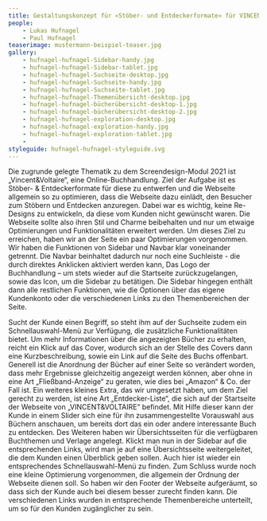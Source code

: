 ```yaml
---
title: Gestaltungskonzept für «Stöber- und Entdeckerformate» für VINCENT&VOLTAIRE
people:
    - Lukas Hufnagel
    - Paul Hufnagel
teaserimage: mustermann-beispiel-teaser.jpg
gallery:
    - hufnagel-hufnagel-Sidebar-handy.jpg
    - hufnagel-hufnagel-Sidebar-tablet.jpg
    - hufnagel-hufnagel-Suchseite-desktop.jpg
    - hufnagel-hufnagel-Suchseite-handy.jpg
    - hufnagel-hufnagel-Suchseite-tablet.jpg
    - hufnagel-hufnagel-Themenübersicht-desktop.jpg
    - hufnagel-hufnagel-bücherübersicht-desktop-1.jpg
    - hufnagel-hufnagel-bücherübersicht-desktop-2.jpg
    - hufnagel-hufnagel-exploration-desktop.jpg
    - hufnagel-hufnagel-exploration-handy.jpg
    - hufnagel-hufnagel-exploration-tablet.jpg
    - 
styleguide: hufnagel-hufnagel-styleguide.svg
---
```


Die zugrunde gelegte Thematik zu dem Screendesign-Modul 2021 ist „Vincent&Voltaire“, eine Online-Buchhandlung. Ziel der Aufgabe ist es Stöber- & Entdeckerformate für diese zu entwerfen und die Webseite allgemein so zu optimieren, dass die Webseite dazu einlädt, den Besucher zum Stöbern und Entdecken anzuregen. Dabei war es wichtig, keine Re-Designs zu entwickeln, da diese vom Kunden nicht gewünscht waren. Die Webseite sollte also ihren Stil und Charme beibehalten und nur um etwaige Optimierungen und Funktionalitäten erweitert werden.
Um dieses Ziel zu erreichen, haben wir an der Seite ein paar Optimierungen vorgenommen. Wir haben die Funktionen von Sidebar und Navbar klar voneinander getrennt. Die Navbar beinhaltet dadurch nur noch eine Suchleiste - die durch direktes Anklicken aktiviert werden kann, Das Logo der Buchhandlung – um stets wieder auf die Startseite zurückzugelangen, sowie das Icon, um die Sidebar zu betätigen. Die Sidebar hingegen enthält dann alle restlichen Funktionen, wie die Optionen über das eigene Kundenkonto oder die verschiedenen Links zu den Themenbereichen der Seite. 

Sucht der Kunde einen Begriff, so steht ihm auf der Suchseite zudem ein Schnellauswahl-Menü zur Verfügung, die zusätzliche Funktionalitäten bietet. Um mehr Informationen über die angezeigten Bücher zu erhalten, reicht ein Klick auf das Cover, wodurch sich an der Stelle des Covers dann eine Kurzbeschreibung, sowie ein Link auf die Seite des Buchs offenbart. Generell ist die Anordnung der Bücher auf einer Seite so verändert worden, dass mehr Ergebnisse gleichzeitig angezeigt werden können, aber ohne in eine Art „Fließband-Anzeige“ zu geraten, wie dies bei „Amazon“ & Co. der Fall ist. 
Ein weiteres kleines Extra, das wir umgesetzt haben, um dem Ziel gerecht zu werden, ist eine Art „Entdecker-Liste“, die sich auf der Startseite der Webseite von „VINCENT&VOLTAIRE“ befindet. Mit Hilfe dieser kann der Kunde in einem Slider sich eine für ihn zusammengestellte Vorauswahl aus Büchern anschauen, um bereits dort das ein oder andere interessante Buch zu entdecken. 
Des Weiteren haben wir Übersichtsseiten für die verfügbaren Buchthemen und Verlage angelegt. Klickt man nun in der Sidebar auf die entsprechenden Links, wird man je auf eine Übersichtsseite weitergeleitet, die dem Kunden einen Überblick geben sollen. Auch hier ist wieder ein entsprechendes Schnellauswahl-Menü zu finden.
Zum Schluss wurde noch eine kleine Optimierung vorgenommen, die allgemein der Ordnung der Webseite dienen soll. So haben wir den Footer der Webseite aufgeräumt, so dass sich der Kunde auch bei diesem besser zurecht finden kann. Die verschiedenen Links wurden in entsprechende Themenbereiche unterteilt, um so für den Kunden zugänglicher zu sein. 
